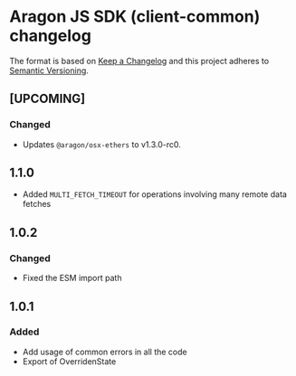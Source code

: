 # Aragon JS SDK (client-common) changelog

The format is based on [Keep a Changelog](http://keepachangelog.com/) and this project adheres to [Semantic Versioning](http://semver.org/).

<!--
TEMPLATE:
(Leave "## [UPCOMING]" first and describe the changes below it)

### Added
- Feature 1, 2, 3

### Changed
- Change 1, 2, 3

### Fixed
- Fix 1, 2, 3
-->

## [UPCOMING]
### Changed
- Updates `@aragon/osx-ethers` to v1.3.0-rc0.

## 1.1.0
- Added `MULTI_FETCH_TIMEOUT` for operations involving many remote data fetches

## 1.0.2
### Changed
- Fixed the ESM import path

## 1.0.1
### Added
- Add usage of common errors in all the code
- Export of OverridenState
